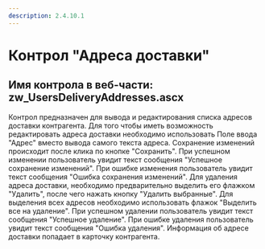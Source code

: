 ```yaml
---
description: 2.4.10.1
---
```


# Контрол "Адреса доставки"

## Имя контрола в веб-части: zw\_UsersDeliveryAddresses.ascx

Контрол предназначен для вывода и редактирования списка адресов доставки контрагента. Для того чтобы иметь возможность редактировать адреса доставки необходимо использовать Поле ввода "Адрес" вместо вывода самого текста адреса. Сохранение изменений происходит после клика по кнопке "Сохранить". При успешном изменении пользователь увидит текст сообщения "Успешное сохранение изменений". При ошибке изменения пользователь увидит текст сообщения "Ошибка сохранения изменений". Для удаления адреса доставки, необходимо предварительно выделить его флажком "Удалить", после чего нажать кнопку "Удалить выбранные". Для выделения всех адресов необходимо использовать флажок "Выделить все на удаление". При успешном удалении пользователь увидит текст сообщения "Успешное удаление". При ошибке удаления пользователь увидит текст сообщения "Ошибка удаления". Информация об адресе доставки попадает в карточку контрагента.

